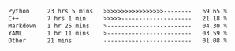 <!--START_SECTION:waka-->

```txt
Python     23 hrs 5 mins   >>>>>>>>>>>>>>>>>--------   69.65 %
C++        7 hrs 1 min     >>>>>--------------------   21.18 %
Markdown   1 hr 25 mins    >------------------------   04.30 %
YAML       1 hr 11 mins    >------------------------   03.59 %
Other      21 mins         -------------------------   01.08 %
```

<!--END_SECTION:waka-->


